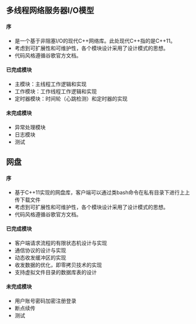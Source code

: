 ## 多线程网络服务器I/O模型

#### **序**

- 是一个基于非阻塞I/O的现代C++网络库。此处现代C++指的是C++11。
- 考虑到可扩展性和可维护性，各个模块设计采用了设计模式的思想。
- 代码风格遵循谷歌官方文档。

#### **已完成模块**

- 主模块：主线程工作逻辑和实现
- 工作模块：工作线程工作逻辑和实现
- 定时器模块：时间轮（心跳检测）和定时器的实现

#### 未完成模块

- 异常处理模块
- 日志模块
- 测试



## 网盘

#### 序

- 基于C++11实现的网盘库，客户端可以通过类bash命令在私有目录下进行上上传下载文件
- 考虑到可扩展性和可维护性，各个模块设计采用了设计模式的思想。
- 代码风格遵循谷歌官方文档。

#### 已完成模块

- 客户端请求流程的有限状态机设计与实现
- 通信协议的设计与实现
- 动态收发缓冲区的实现
- 收发数据的优化，即零拷贝技术的实现
- 支持虚拟文件目录的数据库表的设计

#### 未完成模块

- 用户账号密码加密注册登录
- 断点续传
- 测试
